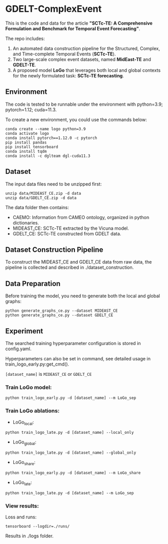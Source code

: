 # GDELT-ComplexEvent
This is the code and data for the article **"SCTc-TE: A Comprehensive Formulation and Benchmark for Temporal Event Forecasting"**.

The repo includes:  
1. An automated data construction pipeline for the Structured, Complex, and Time-complete Temporal Events (**SCTc-TE**).
2. Two large-scale complex event datasets, named **MidEast-TE** and **GDELT-TE**.
3. A proposed model **LoGo** that leverages both local and global contexts for the newly formulated task: **SCTc-TE forecasting**.

## Environment

The code is tested to be runnable under the environment with
python=3.9; pytorch=1.12; cuda=11.3.

To create a new environment, you could use the commands below:
```
conda create --name logo python=3.9
conda activate logo
conda install pytorch==1.12.0 -c pytorch
pip install pandas
pip install tensorboard
conda install tqdm
conda install -c dglteam dgl-cuda11.3
```

## Dataset
The input data files need to be unzipped first:
```
unzip data/MIDEAST_CE.zip -d data
unzip data/GDELT_CE.zip -d data
```

The data folder then contains:
- CAEMO: Information from CAMEO ontology, organized in python dictionaries.
- MIDEAST_CE: SCTc-TE extracted by the Vicuna model.
- GDELT_CE: SCTc-TE constructed from GDELT data.


## Dataset Construction Pipeline
To construct the MIDEAST_CE and GDELT_CE data from raw data, the pipeline is collected and described in ./dataset_construction.



## Data Preparation

Before training the model, you need to generate both the local and global graphs:

```
python generate_graphs_ce.py --dataset MIDEAST_CE
python generate_graphs_ce.py --dataset GDELT_CE
```

## Experiment

The searched training hyperparameter configuration is stored in config.yaml.

Hyperparameters can also be set in command, see detailed usage in train_logo_early.py:get_cmd().

`[dataset_name]` is `MIDEAST_CE` or `GDELT_CE`

### Train LoGo model:
```
python train_logo_early.py -d [dataset_name] --m LoGo_sep
```

### Train LoGo ablations:

- LoGo<sub>local</sub>:
```
python train_logo_late.py -d [dataset_name] --local_only
```

- LoGo<sub>global</sub>:
```
python train_logo_late.py -d [dataset_name] --global_only
```

- LoGo<sub>share</sub>:
```
python train_logo_early.py -d [dataset_name] --m LoGo_share
```

- LoGo<sub>late</sub>:
```
python train_logo_late.py -d [dataset_name] --m LoGo_sep
```

### View results:

Loss and runs:
```
tensorboard --logdir=./runs/
```
Results in ./logs folder.
